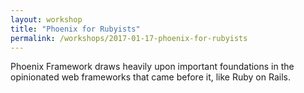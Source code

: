 ```yaml
---
layout: workshop
title: "Phoenix for Rubyists"
permalink: /workshops/2017-01-17-phoenix-for-rubyists
---
```

Phoenix Framework draws heavily upon important foundations in the opinionated web frameworks that came before it, like Ruby on Rails.
